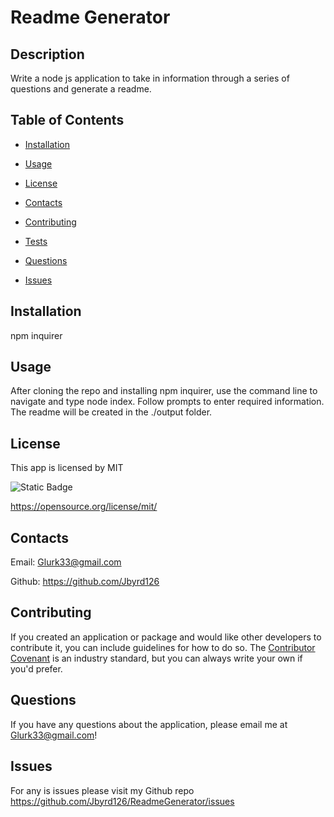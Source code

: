 # Readme Generator

## Description

Write a node js application to take in information through a series of questions and generate a readme.

## Table of Contents

- [Installation](#installation)

- [Usage](#usage)

- [License](#license)

- [Contacts](#contacts)

- [Contributing](#contributing)

- [Tests](#tests)

- [Questions](#questions)

- [Issues](#issues)

## Installation

npm inquirer

## Usage

After cloning the repo and installing npm inquirer, use the command line to navigate and type node index. Follow prompts to enter required information. The readme will be created in the ./output folder.

## License

This app is licensed by MIT

![Static Badge](https://img.shields.io/badge/license-mit-brightgreen.svg)

https://opensource.org/license/mit/

## Contacts

Email: Glurk33@gmail.com

Github: https://github.com/Jbyrd126

## Contributing

If you created an application or package and would like other developers to contribute it, you can include guidelines for how to do so. The [Contributor Covenant](https://www.contributor-covenant.org/) is an industry standard, but you can always write your own if you'd prefer.

## Questions

If you have any questions about the application, please email me at Glurk33@gmail.com!

## Issues

For any is issues please visit my Github repo https://github.com/Jbyrd126/ReadmeGenerator/issues
